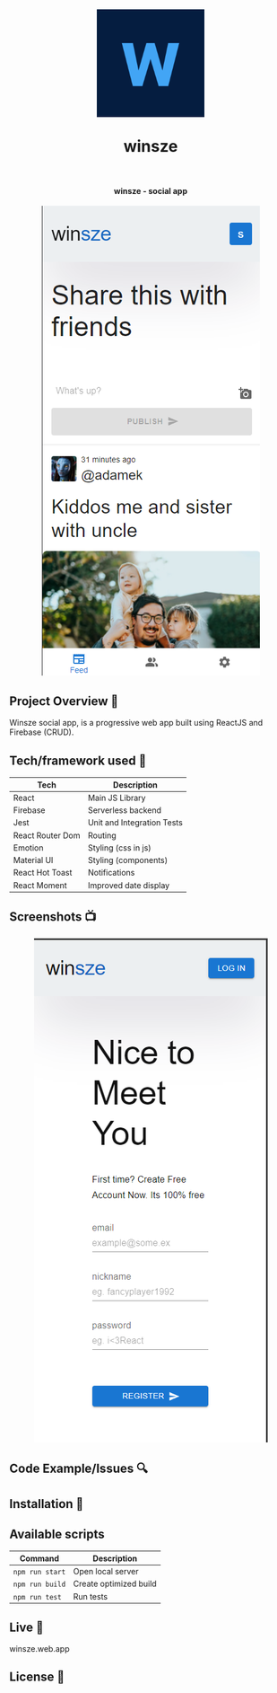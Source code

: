 <h1 align="center">

<br>

<p align="center">
<img src="public/logo192.png"  alt="Logo">
</p>
winsze

<br>
<br>

</h1>

<h4 align="center">winsze - social app</h4>

<p align="center">
  <a >
      <img src="public/assets/screens/auth-feed.png" alt="auth-feed">
  </a>
</p>

## Project Overview 🎉

Winsze social app, is a progressive web app built using ReactJS and Firebase
(CRUD).

## Tech/framework used 🔧

| Tech             | Description                |
| ---------------- | -------------------------- |
| React            | Main JS Library            |
| Firebase         | Serverless backend         |
| Jest             | Unit and Integration Tests |
| React Router Dom | Routing                    |
| Emotion          | Styling (css in js)        |
| Material UI      | Styling (components)       |
| React Hot Toast  | Notifications              |
| React Moment     | Improved date display      |

## Screenshots 📺

<p align="center">
    <img src="public/assets/screens/unauth-mobile.png" alt="unauth-mobile">
</p>

## Code Example/Issues 🔍

## Installation 💾

## Available scripts

| Command         | Description            |
| --------------- | ---------------------- |
| `npm run start` | Open local server      |
| `npm run build` | Create optimized build |
| `npm run test`  | Run tests              |

## Live 📍

winsze.web.app

## License 🔱

